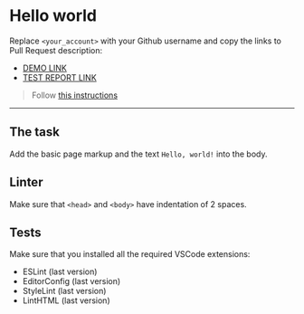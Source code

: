 # Hello world

Replace `<your_account>` with your Github username and copy the links to Pull Request description:
- [DEMO LINK](https://oleksij-oemlcehnko.github.io/layout_hello-world/)
- [TEST REPORT LINK](https://oleksij-oemlchenko.github.io/layout_hello-world/report/html_report/)

> Follow [this instructions](https://mate-academy.github.io/layout_task-guideline/#how-to-solve-the-layout-tasks-on-github)
___

## The task

Add the basic page markup and the text `Hello, world!` into the body.

## Linter

Make sure that `<head>` and `<body>` have indentation of 2 spaces.

## Tests

Make sure that you installed all the required VSCode extensions:

- ESLint (last version)
- EditorConfig (last version)
- StyleLint (last version)
- LintHTML (last version)
